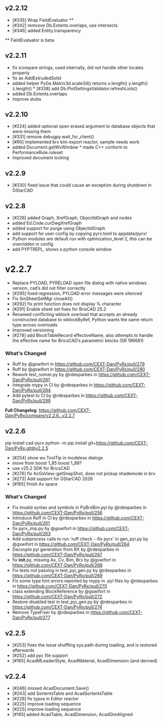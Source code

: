 ## v2.2.12

* [#335] Wrap FieldEvaluator **
* [#342] remvove Db.Extents.overlaps, use intersects
* [#346] added Entity.transparency

** FieldEvaluator is beta

## v2.2.11

* fix icompare strings, used internally, did not handle other locales properly
* fix ax AddExtrudedSolid
* added helper PyGe.Matrix3d.scale3d() returns x.length() y.length() z.length() * [#338] add Db.PlotSettingsValidator.refreshLists()
* added Db.Extents.overlaps
* improve stubs


## v2.2.10

* [#224] added optional open erased argument to database objects that were missing them
* [#331] remove debugpy.wait_for_client()
* [#90] implemented brx bim export reactor, sample needs work
* added Document.getWxWindow * made C++ conform to PerformanceRule.ruleset
* improved document locking 

## v2.2.9

* [#330] fixed issue that could cause an exception during shutdown in GStarCAD

## v2.2.8

* [#226] added Graph, XrefGraph, ObjectIdGraph and nodes
* added Ed.Code.curDwgXrefGraph
* added support for purge using ObjectIdGraph
* add support for user config by copying pyrx.toml to appdata/pyrx/ 
* Python modules are default run with optimization_level 2, this can be overridden in config
* add PYPTREPL, shows a python console window

# v2.2.7

* Replace PYLOAD, PYRELOAD open file dialog with native windows version, cad’s did not filter correctly 
* [#295] fixed regression, PYLOAD error messages were silenced
* Fix SmSheetSetMgr closeAll()
* [#292] fix print function does not display % character
* [#291] Enable sheet set fixes for BrisCAD 25.2
* Renamed conflicting wblock overload that accepts an already constructed database to wblockByRef, Python wants the same return type across overloads 
* Improved versioning 
* [#278] add BlockTableRecord effectiveName, also attempts to handle the effective name for BricsCAD’s parametric blocks (SR 196681)

### What's Changed

* Ruff by @gswifort in https://github.com/CEXT-Dan/PyRx/pull/279
* Ruff by @gswifort in https://github.com/CEXT-Dan/PyRx/pull/280
* Rework test_runner.py by @rdesparbes in https://github.com/CEXT-Dan/PyRx/pull/281
* Integrate mypy in CI by @rdesparbes in https://github.com/CEXT-Dan/PyRx/pull/284
* Add pytest to CI by @rdesparbes in https://github.com/CEXT-Dan/PyRx/pull/299

**Full Changelog**: https://github.com/CEXT-Dan/PyRx/compare/v2.2.6...v2.2.7

## v2.2.6

pip install cad-pyrx
python -m pip install git+https://github.com/CEXT-Dan/PyRx.git@v2.2.5

* [#254] show wx.ToolTip in modeless dialogs 
* move from boost 1_85 boost 1_88?
* use v25.2 SDK for BricsCAD
* [#276] fix AcGsView::getSnapShot, does not pickup shademode in brx
* [#273] Add support for GStarCAD 2026
* [#165] finish Ax space

### What's Changed

* Fix invalid syntax and symbols in PyBrxBim.pyi by @rdesparbes in https://github.com/CEXT-Dan/PyRx/pull/256
* Introduce Ruff in CI by @rdesparbes in https://github.com/CEXT-Dan/PyRx/pull/261
* fix pyrx_imp.py by @gswifort in https://github.com/CEXT-Dan/PyRx/pull/263
* Add subprocess calls to run 'ruff check --fix pyrx' in gen_pyi.py by @gswifort in https://github.com/CEXT-Dan/PyRx/pull/264
* Decouple pyi generation from RX by @rdesparbes in https://github.com/CEXT-Dan/PyRx/pull/267
* fix __init__.py, missing Ax, Cv, Bim, Brx by @gswifort in https://github.com/CEXT-Dan/PyRx/pull/268
* Fix tests not passing in test_pyi_gen.py by @rdesparbes in https://github.com/CEXT-Dan/PyRx/pull/269
* Fix some type hint errors reported by mypy in .pyi files by @rdesparbes in https://github.com/CEXT-Dan/PyRx/pull/270
* class extending BlockReference by @gswifort in https://github.com/CEXT-Dan/PyRx/pull/272
* Restore disabled test in test_pyi_gen.py by @rdesparbes in https://github.com/CEXT-Dan/PyRx/pull/274
* Remove TypeFixer by @rdesparbes in https://github.com/CEXT-Dan/PyRx/pull/277

## v2.2.5

* [#253] fixes the issue shuffling sys.path during loading, and is restored afterwards
* [#252] add pyc file support
* [#165] AcadMLeaderStyle, AcadMaterial, AcadDimension (and derived)

## v2.2.4

* [#246] missed AcadDocument.Save()
* [#243] add SortentsTable and AcadSortentsTable
* [#228] fix typos in Editor reactor
* [#225] improve loading sequence
* [#225] improve loading sequence
* [#165] added AcadTable, AcadDimension, AcadDimAligned
